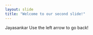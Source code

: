 ```yaml
---
layout: slide
title: "Welcome to our second slide!"
---
```

Jayasankar
Use the left arrow to go back!
